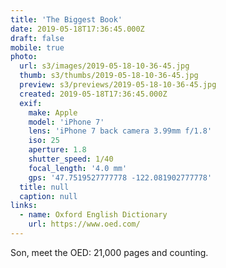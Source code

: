 ```yaml
---
title: 'The Biggest Book'
date: 2019-05-18T17:36:45.000Z
draft: false
mobile: true
photo:
  url: s3/images/2019-05-18-10-36-45.jpg
  thumb: s3/thumbs/2019-05-18-10-36-45.jpg
  preview: s3/previews/2019-05-18-10-36-45.jpg
  created: 2019-05-18T17:36:45.000Z
  exif:
    make: Apple
    model: 'iPhone 7'
    lens: 'iPhone 7 back camera 3.99mm f/1.8'
    iso: 25
    aperture: 1.8
    shutter_speed: 1/40
    focal_length: '4.0 mm'
    gps: '47.7519527777778 -122.081902777778'
  title: null
  caption: null
links:
  - name: Oxford English Dictionary
    url: https://www.oed.com/
---
```


Son, meet the OED: 21,000 pages and counting.
